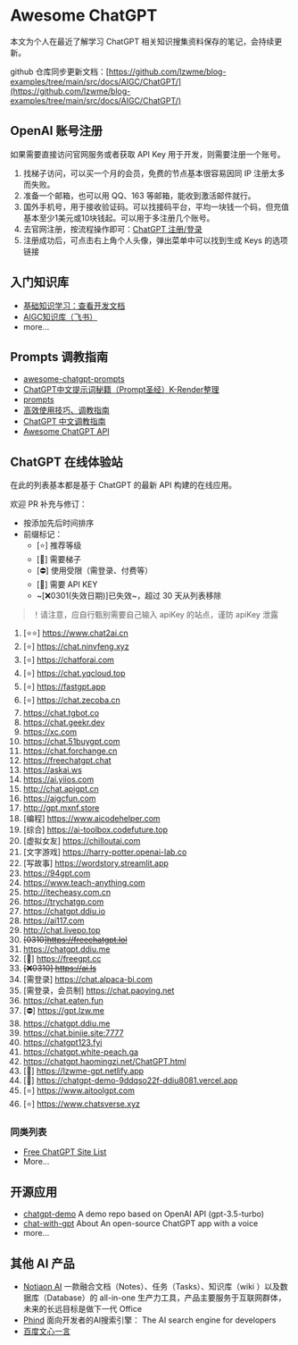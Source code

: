 # Awesome ChatGPT

本文为个人在最近了解学习 ChatGPT 相关知识搜集资料保存的笔记，会持续更新。

github 仓库同步更新文档：[https://github.com/lzwme/blog-examples/tree/main/src/docs/AIGC/ChatGPT/](https://github.com/lzwme/blog-examples/tree/main/src/docs/AIGC/ChatGPT/)

## OpenAI 账号注册

如果需要直接访问官网服务或者获取 API Key 用于开发，则需要注册一个账号。

1. 找梯子访问，可以买一个月的会员，免费的节点基本很容易因同 IP 注册太多而失败。
1. 准备一个邮箱，也可以用 QQ、163 等邮箱，能收到激活邮件就行。
1. 国外手机号，用于接收验证码。可以找接码平台，平均一块钱一个码，但充值基本至少1美元或10块钱起。可以用于多注册几个账号。
1. 去官网注册，按流程操作即可：[ChatGPT 注册/登录](https://chat.openai.com/auth/login)
1. 注册成功后，可点击右上角个人头像，弹出菜单中可以找到生成 Keys 的选项链接

## 入门知识库

- [基础知识学习：查看开发文档](https://platform.openai.com/docs)
- [AIGC知识库（飞书）](https://hf0y97ff1r.feishu.cn/wiki/wikcnzbmAZXYkQaEj6jeofb0g5g)
- more...

## Prompts 调教指南

- [awesome-chatgpt-prompts](https://github.com/f/awesome-chatgpt-prompts)
- [ChatGPT中文提示词秘籍（Prompt圣经）K-Render整理](https://qddmercny4.feishu.cn/sheets/shtcnMklYu0WsXEDUXXanrSEB2m?chunked=false)
- [prompts](https://www.kdocs.cn/l/cbn0vwM6N1NQ)
- [高效使用技巧、调教指南](https://github.com/xianyu110/chatgptproject)
- [ChatGPT 中文调教指南](https://github.com/PlexPt/awesome-chatgpt-prompts-zh)
- [Awesome ChatGPT API](https://github.com/reorx/awesome-chatgpt-api/blob/master/README_cn.md)

## ChatGPT 在线体验站

在此的列表基本都是基于 ChatGPT 的最新 API 构建的在线应用。

欢迎 PR 补充与修订：

- 按添加先后时间排序
- 前缀标记：
  - [⭐] 推荐等级
  - [🚀] 需要梯子
  - [⛔] 使用受限（需登录、付费等）
  - [🔑] 需要 API KEY
  - ~[❌0301(失效日期)]已失效~，超过 30 天从列表移除

> ！请注意，应自行甄别需要自己输入 apiKey 的站点，谨防 apiKey 泄露

1. [⭐⭐] https://www.chat2ai.cn
1. [⭐] https://chat.ninvfeng.xyz
1. [⭐] https://chatforai.com
1. [⭐] https://chat.yqcloud.top
1. [⭐] https://fastgpt.app
1. [⭐] https://chat.zecoba.cn
1. https://chat.tgbot.co
1. https://chat.geekr.dev
1. https://xc.com
1. https://chat.51buygpt.com
1. https://chat.forchange.cn
1. https://freechatgpt.chat
1. https://askai.ws
1. https://ai.yiios.com
1. http://chat.apigpt.cn
1. https://aigcfun.com
1. http://gpt.mxnf.store
1. [编程] https://www.aicodehelper.com
1. [综合] https://ai-toolbox.codefuture.top
1. [虚拟女友] https://chilloutai.com
1. [文字游戏] https://harry-potter.openai-lab.co
1. [写故事] https://wordstory.streamlit.app
1. https://94gpt.com
1. https://www.teach-anything.com
1. http://itecheasy.com.cn
1. https://trychatgp.com
1. https://chatgpt.ddiu.io
1. https://ai117.com
1. http://chat.livepo.top
1. ~~[0310]https://freechatgpt.lol~~
1. https://chatgpt.ddiu.me
1. [🔑] https://freegpt.cc
1. ~~[❌0310] https://ai.ls~~
1. [需登录] https://chat.alpaca-bi.com
1. [需登录，会员制] https://chat.paoying.net
1. https://chat.eaten.fun
1. [⛔] https://gpt.lzw.me
1. https://chatgpt.ddiu.me
1. https://chat.binjie.site:7777
1. https://chatgpt123.fyi
1. https://chatgpt.white-peach.ga
1. https://chatgpt.haomingzi.net/ChatGPT.html
1. [🔑] https://lzwme-gpt.netlify.app
1. [🚀] https://chatgpt-demo-9ddqso22f-ddiu8081.vercel.app
1. [⭐] https://www.aitoolgpt.com
1. [⭐] https://www.chatsverse.xyz


### 同类列表

- [Free ChatGPT Site List](https://github.com/xx025/carrot)
- More...

## 开源应用

- [chatgpt-demo](https://github.com/ddiu8081/chatgpt-demo) A demo repo based on OpenAI API (gpt-3.5-turbo)
- [chat-with-gpt](https://github.com/cogentapps/chat-with-gpt) About An open-source ChatGPT app with a voice
- more...

## 其他 AI 产品

- [Notiaon AI](https://www.notion.so) 一款融合文档（Notes）、任务（Tasks）、知识库（wiki ）以及数据库（Database）的 all-in-one 生产力工具，产品主要服务于互联网群体，未来的长远目标是做下一代 Office
- [Phind](https://www.phind.com) 面向开发者的AI搜索引擎： The AI search engine for developers
- [百度文心一言](https://wenxin.baidu.com)
